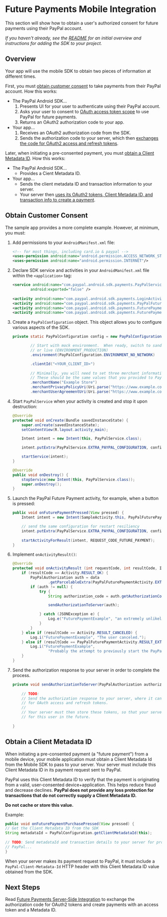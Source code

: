Future Payments Mobile Integration
==================================

This section will show how to obtain a user's authorized consent for future payments using their PayPal account.

_If you haven't already, see the [README](../README.md) for an initial overview and instructions for adding the SDK to your project._


Overview
--------

Your app will use the mobile SDK to obtain two pieces of information at different times.

First, you must [obtain customer consent](#obtain-customer-consent) to take payments from their PayPal account. How this works:

* The PayPal Android SDK...
    1. Presents UI for your user to authenticate using their PayPal account.
    2. Asks your user to consent to [OAuth access token scope](http://tools.ietf.org/html/rfc6749#page-23) to use PayPal for future payments.
    3. Returns an OAuth2 authorization code to your app.
* Your app...
    1. Receives an OAuth2 authorization code from the SDK.
    2. Sends the authorization code to your server, which then [exchanges the code for OAuth2 access and refresh tokens](future_payments_server.md#obtain-oauth2-tokens).

Later, when initiating a pre-consented payment, you must [obtain a Client Metadata ID](#obtain-an-application-correlation-id). How this works:

* The PayPal Android SDK...
    * Provides a Cient Metadata ID.
* Your app...
    * Sends the client metadata ID and transaction information to your server.
    * Your server then [uses its OAuth2 tokens, Client Metadata ID, and transaction info to create a payment](future_payments_server.md).



Obtain Customer Consent
-----------------------

The sample app provides a more complete example. However, at minimum, you must:

1. Add permissions to your `AndroidManifest.xml` file:
    ```xml   
    <!-- for most things, including card.io & paypal -->
    <uses-permission android:name="android.permission.ACCESS_NETWORK_STATE"/>
    <uses-permission android:name="android.permission.INTERNET"/>
    ```
    
1. Declare SDK service and activities in your `AndroidManifest.xml` file within the `<application>` tag:
    ```xml
    <service android:name="com.paypal.android.sdk.payments.PayPalService"
            android:exported="false" />
        
    <activity android:name="com.paypal.android.sdk.payments.LoginActivity" />
    <activity android:name="com.paypal.android.sdk.payments.PayPalFuturePaymentActivity" />
    <activity android:name="com.paypal.android.sdk.payments.FuturePaymentConsentActivity" />
    <activity android:name="com.paypal.android.sdk.payments.FuturePaymentInfoActivity" />
    ```

1. Create a `PayPalConfiguration` object.  This object allows you to configure various aspects of the SDK.

	```java
	private static PayPalConfiguration config = new PayPalConfiguration()

			// Start with mock environment.  When ready, switch to sandbox (ENVIRONMENT_SANDBOX)
			// or live (ENVIRONMENT_PRODUCTION)
            .environment(PayPalConfiguration.ENVIRONMENT_NO_NETWORK)

            .clientId("<YOUR_CLIENT_ID>")
            
            // Minimally, you will need to set three merchant information properties.
    		// These should be the same values that you provided to PayPal when you registered your app.
            .merchantName("Example Store")
            .merchantPrivacyPolicyUri(Uri.parse("https://www.example.com/privacy"))
            .merchantUserAgreementUri(Uri.parse("https://www.example.com/legal"));
	```

2. Start `PayPalService` when your activity is created and stop it upon destruction:

    ```java
    @Override
    protected void onCreate(Bundle savedInstanceState) {
        super.onCreate(savedInstanceState);
        setContentView(R.layout.activity_main);

        Intent intent = new Intent(this, PayPalService.class);

        intent.putExtra(PayPalService.EXTRA_PAYPAL_CONFIGURATION, config);

        startService(intent);
    }

    @Override
    public void onDestroy() {
        stopService(new Intent(this, PayPalService.class));
        super.onDestroy();
    }
    ```

3. Launch the PayPal Future Payment activity, for example, when a button is pressed:

    ```java
    public void onFuturePaymentPressed(View pressed) {
        Intent intent = new Intent(SampleActivity.this, PayPalFuturePaymentActivity.class);

        // send the same configuration for restart resiliency
        intent.putExtra(PayPalService.EXTRA_PAYPAL_CONFIGURATION, config);
        
        startActivityForResult(intent, REQUEST_CODE_FUTURE_PAYMENT);
    }
    ```

4. Implement `onActivityResult()`:

    ```java
    @Override
    protected void onActivityResult (int requestCode, int resultCode, Intent data) {
        if (resultCode == Activity.RESULT_OK) {
            PayPalAuthorization auth = data
                    .getParcelableExtra(PayPalFuturePaymentActivity.EXTRA_RESULT_AUTHORIZATION);
            if (auth != null) {
                try {
                    String authorization_code = auth.getAuthorizationCode();

                    sendAuthorizationToServer(auth);

                } catch (JSONException e) {
                    Log.e("FuturePaymentExample", "an extremely unlikely failure occurred: ", e);
                }
            }
        } else if (resultCode == Activity.RESULT_CANCELED) {
            Log.i("FuturePaymentExample", "The user canceled.");
        } else if (resultCode == PayPalFuturePaymentActivity.RESULT_EXTRAS_INVALID) {
            Log.i("FuturePaymentExample",
                    "Probably the attempt to previously start the PayPalService had an invalid PayPalConfiguration. Please see the docs.");
        }
    }
    ```

5. Send the authorization response to your server in order to complete the process.

    ```java
    private void sendAuthorizationToServer(PayPalAuthorization authorization) {
        
        // TODO:
        // Send the authorization response to your server, where it can exchange the authorization code
        // for OAuth access and refresh tokens.
        //
        // Your server must then store these tokens, so that your server code can execute payments
        // for this user in the future.
        
    }
    ```

Obtain a Client Metadata ID
-----------------------

When initiating a pre-consented payment (a "future payment") from a mobile device, your mobile application must obtain a Client Metadata Id from the Mobile SDK to pass to your server. Your server must include this Client Metadata ID in its payment request sent to PayPal.

PayPal uses this Client Metadata ID to verify that the payment is originating from a valid, user-consented device+application. This helps reduce fraud and decrease declines. **PayPal does not provide any loss protection for transactions that do not correctly supply a Client Metadata ID.**

**Do not cache or store this value.**

Example:

```java
public void onFuturePaymentPurchasePressed(View pressed) {
// Get the Client Metadata ID from the SDK
String metadataId = PayPalConfiguration.getClientMetadataId(this);
        
// TODO: Send metadataId and transaction details to your server for processing with
// PayPal...
}
```


When your server makes its payment request to PayPal, it must include a `PayPal-Client-Metadata-Id` HTTP header with this Client Metadata ID value obtained from the SDK.


Next Steps
----------

Read [Future Payments Server-Side Integration](future_payments_server.md) to exchange the authorization code for OAuth2 tokens and create payments with an access token and a Metadata ID.

